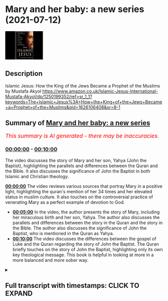 # Mary and her baby: a new series (2021-07-12)

![alt Mary and her baby: a new series](DPApumzcyf8.jpg "Mary and her baby: a new series")

## Description

Islamic Jesus: How the King of the Jews Became a Prophet of the Muslims by Mustafa Akyol https://www.amazon.co.uk/Islamic-Jesus-International-Mustafa-Akyol/dp/1250199352/ref=sr_1_1?keywords=The+Islamic+Jesus%3A+How+the+King+of+the+Jews+Became+a+Prophet+of+the+Muslims&qid=1626106408&sr=8-1

## Summary of [Mary and her baby: a new series](https://www.youtube.com/watch?v=DPApumzcyf8)


*<span style="color:red; font-size:125%">This summary is AI generated - there may be inaccuracies</span>. [](/)*

### [00:00:00](https://www.youtube.com/watch?v=DPApumzcyf8&t=0) - [00:10:00](https://www.youtube.com/watch?v=DPApumzcyf8&t=600)

The video discusses the story of Mary and her son, Yahya (John the Baptist), highlighting the parallels and differences between the Quran and the Bible. It also discusses the significance of John the Baptist in both Islamic and Christian theology.

**[00:00:00](https://www.youtube.com/watch?v=DPApumzcyf8&t=0)** The video reviews various sources that portray Mary in a positive light, highlighting the quran's mention of her 34 times and her elevated status in muslim culture. It also touches on the controversial practice of venerating Mary as a perfect example of devotion to God.
* **[00:05:00](https://www.youtube.com/watch?v=DPApumzcyf8&t=300)** In the video, the author presents the story of Mary, including her miraculous birth and her son, Yahya. The author also discusses the parallels and differences between the story in the Quran and the story in the Bible. The author also discusses the significance of John the Baptist, who is mentioned in the Quran as Yahya.
* **[00:10:00](https://www.youtube.com/watch?v=DPApumzcyf8&t=600)** The video discusses the differences between the gospel of Luke and the Quran regarding the story of John the Baptist. The Quran briefly touches on the story of John the Baptist, highlighting only its own key theological message. This book is helpful in looking at more in a more balanced and more sober way.

<details><summary><h2>Full transcript with timestamps: CLICK TO EXPAND</h2></summary>

[0:00:01](https://youtu.be/DPApumzcyf8?t=1) i thought it'd be interesting to  
[0:00:03](https://youtu.be/DPApumzcyf8?t=3) look at how mary the mother of jesus  
[0:00:06](https://youtu.be/DPApumzcyf8?t=6) is portrayed in the quran the new  
[0:00:09](https://youtu.be/DPApumzcyf8?t=9) testament  
[0:00:10](https://youtu.be/DPApumzcyf8?t=10) and the christian apocrypha look at me  
[0:00:13](https://youtu.be/DPApumzcyf8?t=13) looking at the relationship between them  
[0:00:15](https://youtu.be/DPApumzcyf8?t=15) and as a guide to this i want to refer  
[0:00:18](https://youtu.be/DPApumzcyf8?t=18) to the islamic jesus by  
[0:00:20](https://youtu.be/DPApumzcyf8?t=20) muslim who i once heard lecture at  
[0:00:23](https://youtu.be/DPApumzcyf8?t=23) sowes in london he's written this uh  
[0:00:26](https://youtu.be/DPApumzcyf8?t=26) fascinating book  
[0:00:28](https://youtu.be/DPApumzcyf8?t=28) he's particularly good at drawing on  
[0:00:30](https://youtu.be/DPApumzcyf8?t=30) obscure  
[0:00:31](https://youtu.be/DPApumzcyf8?t=31) historical texts to throw light on  
[0:00:34](https://youtu.be/DPApumzcyf8?t=34) passengers  
[0:00:35](https://youtu.be/DPApumzcyf8?t=35) uh in these different sources but  
[0:00:37](https://youtu.be/DPApumzcyf8?t=37) particularly um the quran he is a muslim  
[0:00:39](https://youtu.be/DPApumzcyf8?t=39) author himself the book's been  
[0:00:41](https://youtu.be/DPApumzcyf8?t=41) recommended by some quite  
[0:00:43](https://youtu.be/DPApumzcyf8?t=43) eminent scholars and he does draw on  
[0:00:47](https://youtu.be/DPApumzcyf8?t=47) some very solid recent scholarship and  
[0:00:49](https://youtu.be/DPApumzcyf8?t=49) he's particularly good in my view  
[0:00:51](https://youtu.be/DPApumzcyf8?t=51) on understanding early jewish  
[0:00:53](https://youtu.be/DPApumzcyf8?t=53) christianity as the  
[0:00:55](https://youtu.be/DPApumzcyf8?t=55) background and context for understanding  
[0:00:58](https://youtu.be/DPApumzcyf8?t=58) the crown  
[0:00:59](https://youtu.be/DPApumzcyf8?t=59) the kran's portrayal of jesus so  
[0:01:02](https://youtu.be/DPApumzcyf8?t=62) i want to do perhaps a series of videos  
[0:01:05](https://youtu.be/DPApumzcyf8?t=65) looking at various aspects of mary's  
[0:01:08](https://youtu.be/DPApumzcyf8?t=68) life  
[0:01:09](https://youtu.be/DPApumzcyf8?t=69) in those different sources and how those  
[0:01:11](https://youtu.be/DPApumzcyf8?t=71) sources interrelate to each other  
[0:01:14](https://youtu.be/DPApumzcyf8?t=74) um the first video i'm just going to be  
[0:01:16](https://youtu.be/DPApumzcyf8?t=76) looking um  
[0:01:18](https://youtu.be/DPApumzcyf8?t=78) at the koran's portrait  
[0:01:21](https://youtu.be/DPApumzcyf8?t=81) of the parents of mary and this chapter  
[0:01:25](https://youtu.be/DPApumzcyf8?t=85) is entitled  
[0:01:26](https://youtu.be/DPApumzcyf8?t=86) mary and her baby and it begins with a  
[0:01:30](https://youtu.be/DPApumzcyf8?t=90) quote from the quran  
[0:01:31](https://youtu.be/DPApumzcyf8?t=91) in english remember the one who guarded  
[0:01:34](https://youtu.be/DPApumzcyf8?t=94) her chastity  
[0:01:36](https://youtu.be/DPApumzcyf8?t=96) we breathed into her our spirit and made  
[0:01:39](https://youtu.be/DPApumzcyf8?t=99) her  
[0:01:40](https://youtu.be/DPApumzcyf8?t=100) and her son a sign for all people  
[0:01:44](https://youtu.be/DPApumzcyf8?t=104) that's the quran 21 31  
[0:01:47](https://youtu.be/DPApumzcyf8?t=107) and the chapter begins in the whole  
[0:01:50](https://youtu.be/DPApumzcyf8?t=110) quran  
[0:01:51](https://youtu.be/DPApumzcyf8?t=111) which has more than 6 000 verses there  
[0:01:54](https://youtu.be/DPApumzcyf8?t=114) is only one  
[0:01:55](https://youtu.be/DPApumzcyf8?t=115) woman mentioned by name there is even a  
[0:01:58](https://youtu.be/DPApumzcyf8?t=118) long chapter named  
[0:02:00](https://youtu.be/DPApumzcyf8?t=120) after her even more there is a longer  
[0:02:03](https://youtu.be/DPApumzcyf8?t=123) chapter named after her family  
[0:02:06](https://youtu.be/DPApumzcyf8?t=126) and yet that woman is not amina the  
[0:02:08](https://youtu.be/DPApumzcyf8?t=128) mother of the prophet muhammad  
[0:02:10](https://youtu.be/DPApumzcyf8?t=130) or khadija his first wife or fatima  
[0:02:14](https://youtu.be/DPApumzcyf8?t=134) his daughter as one could have expected  
[0:02:17](https://youtu.be/DPApumzcyf8?t=137) to see  
[0:02:18](https://youtu.be/DPApumzcyf8?t=138) she is rather mary the mother of jesus  
[0:02:23](https://youtu.be/DPApumzcyf8?t=143) mary is not just named repeatedly in the  
[0:02:26](https://youtu.be/DPApumzcyf8?t=146) muslim scripture  
[0:02:27](https://youtu.be/DPApumzcyf8?t=147) some 34 times compared to this  
[0:02:30](https://youtu.be/DPApumzcyf8?t=150) to 19 times in the new testament this is  
[0:02:33](https://youtu.be/DPApumzcyf8?t=153) very interesting  
[0:02:34](https://youtu.be/DPApumzcyf8?t=154) do christians realize that the quran  
[0:02:36](https://youtu.be/DPApumzcyf8?t=156) mentions mary  
[0:02:38](https://youtu.be/DPApumzcyf8?t=158) far more often than even the bible does  
[0:02:42](https://youtu.be/DPApumzcyf8?t=162) she is also in the quran exceptionally  
[0:02:45](https://youtu.be/DPApumzcyf8?t=165) praised  
[0:02:46](https://youtu.be/DPApumzcyf8?t=166) god has chosen you and purified you  
[0:02:49](https://youtu.be/DPApumzcyf8?t=169) angels  
[0:02:50](https://youtu.be/DPApumzcyf8?t=170) tell mary in the quran he has chosen you  
[0:02:53](https://youtu.be/DPApumzcyf8?t=173) over all other women  
[0:02:56](https://youtu.be/DPApumzcyf8?t=176) consequently mary has become respected  
[0:02:59](https://youtu.be/DPApumzcyf8?t=179) in all muslim cultures as her arabic  
[0:03:02](https://youtu.be/DPApumzcyf8?t=182) name  
[0:03:03](https://youtu.be/DPApumzcyf8?t=183) miriam has been given to countless baby  
[0:03:06](https://youtu.be/DPApumzcyf8?t=186) girls  
[0:03:07](https://youtu.be/DPApumzcyf8?t=187) there are shrines in her name in the  
[0:03:09](https://youtu.be/DPApumzcyf8?t=189) middle east which are visited  
[0:03:11](https://youtu.be/DPApumzcyf8?t=191) by not just christians but also muslims  
[0:03:15](https://youtu.be/DPApumzcyf8?t=195) among the sufis the mystics of islam  
[0:03:18](https://youtu.be/DPApumzcyf8?t=198) mary has enjoyed an even deeper  
[0:03:20](https://youtu.be/DPApumzcyf8?t=200) adoration  
[0:03:22](https://youtu.be/DPApumzcyf8?t=202) as a perfect example of devotion to god  
[0:03:26](https://youtu.be/DPApumzcyf8?t=206) that practice of course is quite  
[0:03:28](https://youtu.be/DPApumzcyf8?t=208) controversial in some questions  
[0:03:30](https://youtu.be/DPApumzcyf8?t=210) in the 20th century a group of sufis  
[0:03:33](https://youtu.be/DPApumzcyf8?t=213) even established an order named  
[0:03:36](https://youtu.be/DPApumzcyf8?t=216) meriyamiya  
[0:03:38](https://youtu.be/DPApumzcyf8?t=218) or the followers of mary whose members  
[0:03:41](https://youtu.be/DPApumzcyf8?t=221) include  
[0:03:42](https://youtu.be/DPApumzcyf8?t=222) some prominent american academics such  
[0:03:44](https://youtu.be/DPApumzcyf8?t=224) as the iranian born  
[0:03:46](https://youtu.be/DPApumzcyf8?t=226) philosopher syed hussein nasser  
[0:03:50](https://youtu.be/DPApumzcyf8?t=230) even mary as she appears in christian  
[0:03:53](https://youtu.be/DPApumzcyf8?t=233) texts  
[0:03:54](https://youtu.be/DPApumzcyf8?t=234) and contexts has received muslim  
[0:03:57](https://youtu.be/DPApumzcyf8?t=237) respect legend has it that when the  
[0:04:00](https://youtu.be/DPApumzcyf8?t=240) prophet muhammad smashed  
[0:04:02](https://youtu.be/DPApumzcyf8?t=242) the hundreds of idols in the kaaba in  
[0:04:05](https://youtu.be/DPApumzcyf8?t=245) the year  
[0:04:05](https://youtu.be/DPApumzcyf8?t=245) 630 toward the end of his life  
[0:04:09](https://youtu.be/DPApumzcyf8?t=249) he spared only the frescoes of jesus and  
[0:04:12](https://youtu.be/DPApumzcyf8?t=252) mary in 1187  
[0:04:16](https://youtu.be/DPApumzcyf8?t=256) when the muslim ruler salah hiding  
[0:04:18](https://youtu.be/DPApumzcyf8?t=258) re-conquered jerusalem  
[0:04:20](https://youtu.be/DPApumzcyf8?t=260) he destroyed the churches built in the  
[0:04:23](https://youtu.be/DPApumzcyf8?t=263) city by  
[0:04:24](https://youtu.be/DPApumzcyf8?t=264) crusaders i.e the invaders  
[0:04:27](https://youtu.be/DPApumzcyf8?t=267) not those built by the eastern  
[0:04:29](https://youtu.be/DPApumzcyf8?t=269) christians  
[0:04:30](https://youtu.be/DPApumzcyf8?t=270) with whom he had no problem these were  
[0:04:32](https://youtu.be/DPApumzcyf8?t=272) the original  
[0:04:33](https://youtu.be/DPApumzcyf8?t=273) christians of the area of course but he  
[0:04:36](https://youtu.be/DPApumzcyf8?t=276) still  
[0:04:36](https://youtu.be/DPApumzcyf8?t=276) spared a crusader relic the church of  
[0:04:40](https://youtu.be/DPApumzcyf8?t=280) saint anne which was believed to be the  
[0:04:43](https://youtu.be/DPApumzcyf8?t=283) childhood home of  
[0:04:44](https://youtu.be/DPApumzcyf8?t=284) mary and then he quotes the preservation  
[0:04:48](https://youtu.be/DPApumzcyf8?t=288) of this church  
[0:04:49](https://youtu.be/DPApumzcyf8?t=289) demonstrates the islamic devotion to  
[0:04:52](https://youtu.be/DPApumzcyf8?t=292) mary  
[0:04:53](https://youtu.be/DPApumzcyf8?t=293) a catholic source appreciatively notes  
[0:04:56](https://youtu.be/DPApumzcyf8?t=296) as the muslims great reverence for our  
[0:04:58](https://youtu.be/DPApumzcyf8?t=298) lady  
[0:04:59](https://youtu.be/DPApumzcyf8?t=299) precluded them from destroying her  
[0:05:02](https://youtu.be/DPApumzcyf8?t=302) birthplace  
[0:05:03](https://youtu.be/DPApumzcyf8?t=303) this is a catholic speaking of highly of  
[0:05:06](https://youtu.be/DPApumzcyf8?t=306) muslims  
[0:05:07](https://youtu.be/DPApumzcyf8?t=307) the quranic story of mary which is  
[0:05:10](https://youtu.be/DPApumzcyf8?t=310) impressively detailed for a scripture  
[0:05:13](https://youtu.be/DPApumzcyf8?t=313) whose main focus is elsewhere and of  
[0:05:15](https://youtu.be/DPApumzcyf8?t=315) course the quran is not about jesus and  
[0:05:17](https://youtu.be/DPApumzcyf8?t=317) mary it's about  
[0:05:18](https://youtu.be/DPApumzcyf8?t=318) other much more transcendent matters the  
[0:05:20](https://youtu.be/DPApumzcyf8?t=320) chronic story of mary is placed in two  
[0:05:23](https://youtu.be/DPApumzcyf8?t=323) separate chapters the chapter mary  
[0:05:26](https://youtu.be/DPApumzcyf8?t=326) which is accepted to be meccan in other  
[0:05:29](https://youtu.be/DPApumzcyf8?t=329) words it's revealed in mecca  
[0:05:31](https://youtu.be/DPApumzcyf8?t=331) and thus relatively earlier and the  
[0:05:34](https://youtu.be/DPApumzcyf8?t=334) chapter  
[0:05:34](https://youtu.be/DPApumzcyf8?t=334) family of imran which is accepted to be  
[0:05:38](https://youtu.be/DPApumzcyf8?t=338) a medinan so it's revealed in medina  
[0:05:40](https://youtu.be/DPApumzcyf8?t=340) perhaps  
[0:05:41](https://youtu.be/DPApumzcyf8?t=341) later on there are parallels between the  
[0:05:44](https://youtu.be/DPApumzcyf8?t=344) mary accounts in these two chapters  
[0:05:47](https://youtu.be/DPApumzcyf8?t=347) but also some differences moreover  
[0:05:50](https://youtu.be/DPApumzcyf8?t=350) there are both parallels and differences  
[0:05:53](https://youtu.be/DPApumzcyf8?t=353) between them  
[0:05:54](https://youtu.be/DPApumzcyf8?t=354) and the new testament and the christian  
[0:05:56](https://youtu.be/DPApumzcyf8?t=356) apocrypha  
[0:05:58](https://youtu.be/DPApumzcyf8?t=358) now the author of this book does go into  
[0:06:00](https://youtu.be/DPApumzcyf8?t=360) some detail of the  
[0:06:01](https://youtu.be/DPApumzcyf8?t=361) alleged sources that the quran uses  
[0:06:05](https://youtu.be/DPApumzcyf8?t=365) about the life of mary and her son  
[0:06:08](https://youtu.be/DPApumzcyf8?t=368) and uh in subsequent videos we'll look  
[0:06:10](https://youtu.be/DPApumzcyf8?t=370) at that in more detail  
[0:06:12](https://youtu.be/DPApumzcyf8?t=372) but i'm not going to anticipate that at  
[0:06:14](https://youtu.be/DPApumzcyf8?t=374) the moment  
[0:06:15](https://youtu.be/DPApumzcyf8?t=375) so he carries on let's begin with the  
[0:06:17](https://youtu.be/DPApumzcyf8?t=377) chapter mary  
[0:06:18](https://youtu.be/DPApumzcyf8?t=378) which begins which presents a storyline  
[0:06:21](https://youtu.be/DPApumzcyf8?t=381) that largely resembles the beginning  
[0:06:23](https://youtu.be/DPApumzcyf8?t=383) of the gospel of luke the plot begins  
[0:06:27](https://youtu.be/DPApumzcyf8?t=387) with  
[0:06:28](https://youtu.be/DPApumzcyf8?t=388) an account of your lord's grace towards  
[0:06:30](https://youtu.be/DPApumzcyf8?t=390) his servant  
[0:06:32](https://youtu.be/DPApumzcyf8?t=392) zechariah we meet him  
[0:06:35](https://youtu.be/DPApumzcyf8?t=395) whose name is zechariah in arabic  
[0:06:37](https://youtu.be/DPApumzcyf8?t=397) without  
[0:06:38](https://youtu.be/DPApumzcyf8?t=398) any introduction without any explanation  
[0:06:42](https://youtu.be/DPApumzcyf8?t=402) but we are still drawn into his story  
[0:06:44](https://youtu.be/DPApumzcyf8?t=404) when we learn about the secret prayer he  
[0:06:46](https://youtu.be/DPApumzcyf8?t=406) gave to god  
[0:06:48](https://youtu.be/DPApumzcyf8?t=408) quote from macron when he called to his  
[0:06:50](https://youtu.be/DPApumzcyf8?t=410) lord secretly  
[0:06:52](https://youtu.be/DPApumzcyf8?t=412) saying lord my bones have weakened and  
[0:06:55](https://youtu.be/DPApumzcyf8?t=415) my hair is  
[0:06:56](https://youtu.be/DPApumzcyf8?t=416) ashen gray but never lord have i  
[0:06:59](https://youtu.be/DPApumzcyf8?t=419) ever prayed to you in vain  
[0:07:02](https://youtu.be/DPApumzcyf8?t=422) i fear what my kinsmen will do when i am  
[0:07:05](https://youtu.be/DPApumzcyf8?t=425) gone  
[0:07:06](https://youtu.be/DPApumzcyf8?t=426) for my wife is barron so grant me a  
[0:07:09](https://youtu.be/DPApumzcyf8?t=429) successor  
[0:07:11](https://youtu.be/DPApumzcyf8?t=431) a gift from you to be my heir  
[0:07:14](https://youtu.be/DPApumzcyf8?t=434) and the heir of the family jacob  
[0:07:17](https://youtu.be/DPApumzcyf8?t=437) lord make me well pleased with you  
[0:07:22](https://youtu.be/DPApumzcyf8?t=442) in return to zechariah's surprise  
[0:07:25](https://youtu.be/DPApumzcyf8?t=445) god answers his prayers and heralds him  
[0:07:29](https://youtu.be/DPApumzcyf8?t=449) a blessed son the crown  
[0:07:32](https://youtu.be/DPApumzcyf8?t=452) says oh zechariah surely  
[0:07:35](https://youtu.be/DPApumzcyf8?t=455) we give you good news of a boy whose  
[0:07:38](https://youtu.be/DPApumzcyf8?t=458) name shall be yahya  
[0:07:40](https://youtu.be/DPApumzcyf8?t=460) that's y-a-h-y-a we have not made him  
[0:07:44](https://youtu.be/DPApumzcyf8?t=464) we have not made before anyone his equal  
[0:07:48](https://youtu.be/DPApumzcyf8?t=468) he said oh my lord when shall i have a  
[0:07:52](https://youtu.be/DPApumzcyf8?t=472) son  
[0:07:52](https://youtu.be/DPApumzcyf8?t=472) and my wife is barren and i myself have  
[0:07:56](https://youtu.be/DPApumzcyf8?t=476) reached indeed the extreme  
[0:07:58](https://youtu.be/DPApumzcyf8?t=478) degree of old age he said  
[0:08:02](https://youtu.be/DPApumzcyf8?t=482) so shall it be your lord says  
[0:08:05](https://youtu.be/DPApumzcyf8?t=485) it is easy for me and indeed i  
[0:08:08](https://youtu.be/DPApumzcyf8?t=488) created you before when you were nothing  
[0:08:12](https://youtu.be/DPApumzcyf8?t=492) end quote the son promised to zechariah  
[0:08:16](https://youtu.be/DPApumzcyf8?t=496) is john the baptist of course  
[0:08:18](https://youtu.be/DPApumzcyf8?t=498) who is named in the quran as yahya the  
[0:08:21](https://youtu.be/DPApumzcyf8?t=501) word  
[0:08:22](https://youtu.be/DPApumzcyf8?t=502) seems to be a derivative of the syriac  
[0:08:24](https://youtu.be/DPApumzcyf8?t=504) name  
[0:08:25](https://youtu.be/DPApumzcyf8?t=505) johanna johanna since zechariah  
[0:08:29](https://youtu.be/DPApumzcyf8?t=509) is still surprised by the news of this  
[0:08:31](https://youtu.be/DPApumzcyf8?t=511) baby boy  
[0:08:32](https://youtu.be/DPApumzcyf8?t=512) he asked god my lord give me  
[0:08:35](https://youtu.be/DPApumzcyf8?t=515) a sign god says your sign shall be  
[0:08:40](https://youtu.be/DPApumzcyf8?t=520) not to speak to people for three nights  
[0:08:42](https://youtu.be/DPApumzcyf8?t=522) despite the fact  
[0:08:44](https://youtu.be/DPApumzcyf8?t=524) that you are perfectly able to  
[0:08:47](https://youtu.be/DPApumzcyf8?t=527) notably the gospel of luke also notes  
[0:08:50](https://youtu.be/DPApumzcyf8?t=530) this detail reporting that zechariah was  
[0:08:53](https://youtu.be/DPApumzcyf8?t=533) told  
[0:08:54](https://youtu.be/DPApumzcyf8?t=534) thou shalt be silent and not able to  
[0:08:57](https://youtu.be/DPApumzcyf8?t=537) speak  
[0:08:58](https://youtu.be/DPApumzcyf8?t=538) but it's the quran which specifies the  
[0:09:01](https://youtu.be/DPApumzcyf8?t=541) period  
[0:09:01](https://youtu.be/DPApumzcyf8?t=541) as for three days  
[0:09:05](https://youtu.be/DPApumzcyf8?t=545) angels also call on zachariah telling  
[0:09:08](https://youtu.be/DPApumzcyf8?t=548) him that his baby boy  
[0:09:09](https://youtu.be/DPApumzcyf8?t=549) will be no ordinary son but will precede  
[0:09:13](https://youtu.be/DPApumzcyf8?t=553) someone even more extraordinary quote  
[0:09:17](https://youtu.be/DPApumzcyf8?t=557) god gives you news of john confirming  
[0:09:20](https://youtu.be/DPApumzcyf8?t=560) a word from god he will be noble  
[0:09:24](https://youtu.be/DPApumzcyf8?t=564) and chaste a prophet one of the  
[0:09:27](https://youtu.be/DPApumzcyf8?t=567) righteous  
[0:09:28](https://youtu.be/DPApumzcyf8?t=568) unquote the noteworthy term here  
[0:09:31](https://youtu.be/DPApumzcyf8?t=571) word from god is used for none other  
[0:09:35](https://youtu.be/DPApumzcyf8?t=575) than jesus  
[0:09:37](https://youtu.be/DPApumzcyf8?t=577) for john the quran also notes the  
[0:09:40](https://youtu.be/DPApumzcyf8?t=580) following  
[0:09:40](https://youtu.be/DPApumzcyf8?t=580) quote we said john hold on to the  
[0:09:44](https://youtu.be/DPApumzcyf8?t=584) scripture  
[0:09:45](https://youtu.be/DPApumzcyf8?t=585) firmly while he was still a boy we  
[0:09:48](https://youtu.be/DPApumzcyf8?t=588) granted him wisdom  
[0:09:50](https://youtu.be/DPApumzcyf8?t=590) tenderness from us and purity  
[0:09:53](https://youtu.be/DPApumzcyf8?t=593) he was devout kind to parents not  
[0:09:56](https://youtu.be/DPApumzcyf8?t=596) domineering or rebellious peace was  
[0:10:00](https://youtu.be/DPApumzcyf8?t=600) on him the day he was born the day he  
[0:10:03](https://youtu.be/DPApumzcyf8?t=603) died and it will be on him  
[0:10:05](https://youtu.be/DPApumzcyf8?t=605) the day he has raised to life again  
[0:10:09](https://youtu.be/DPApumzcyf8?t=609) end quote the scripture here  
[0:10:12](https://youtu.be/DPApumzcyf8?t=612) the emphasis here that john the baptist  
[0:10:15](https://youtu.be/DPApumzcyf8?t=615) held on to the scripture firmly fits  
[0:10:18](https://youtu.be/DPApumzcyf8?t=618) the doctrinal line of both jewish  
[0:10:21](https://youtu.be/DPApumzcyf8?t=621) christianity  
[0:10:22](https://youtu.be/DPApumzcyf8?t=622) and islam that there is a chain of  
[0:10:25](https://youtu.be/DPApumzcyf8?t=625) prophets whose primary mission  
[0:10:27](https://youtu.be/DPApumzcyf8?t=627) is to uphold the revealed word of god  
[0:10:32](https://youtu.be/DPApumzcyf8?t=632) meanwhile the quranic emphasis on john  
[0:10:35](https://youtu.be/DPApumzcyf8?t=635) being  
[0:10:35](https://youtu.be/DPApumzcyf8?t=635) chaste seems to resonate with the note  
[0:10:38](https://youtu.be/DPApumzcyf8?t=638) in the gospel of  
[0:10:39](https://youtu.be/DPApumzcyf8?t=639) luke that john drank no wine  
[0:10:42](https://youtu.be/DPApumzcyf8?t=642) nor strong drink  
[0:10:46](https://youtu.be/DPApumzcyf8?t=646) that is all that we learn from the quran  
[0:10:48](https://youtu.be/DPApumzcyf8?t=648) about john the baptist  
[0:10:50](https://youtu.be/DPApumzcyf8?t=650) actually he is not called the baptist as  
[0:10:52](https://youtu.be/DPApumzcyf8?t=652) the concept of baptism  
[0:10:54](https://youtu.be/DPApumzcyf8?t=654) never occurs in the quran  
[0:10:57](https://youtu.be/DPApumzcyf8?t=657) neither do we learn from the quran about  
[0:10:59](https://youtu.be/DPApumzcyf8?t=659) john's encounter with jesus  
[0:11:01](https://youtu.be/DPApumzcyf8?t=661) or his execution by herod  
[0:11:04](https://youtu.be/DPApumzcyf8?t=664) as is the case with most old testament  
[0:11:07](https://youtu.be/DPApumzcyf8?t=667) figures  
[0:11:08](https://youtu.be/DPApumzcyf8?t=668) such as elijah and job the quran  
[0:11:11](https://youtu.be/DPApumzcyf8?t=671) briefly touches on the story of john the  
[0:11:13](https://youtu.be/DPApumzcyf8?t=673) baptist  
[0:11:14](https://youtu.be/DPApumzcyf8?t=674) and highlights only its own key  
[0:11:17](https://youtu.be/DPApumzcyf8?t=677) theological  
[0:11:18](https://youtu.be/DPApumzcyf8?t=678) message there has been a chain of  
[0:11:21](https://youtu.be/DPApumzcyf8?t=681) prophets  
[0:11:22](https://youtu.be/DPApumzcyf8?t=682) from time immemorial who all proclaimed  
[0:11:26](https://youtu.be/DPApumzcyf8?t=686) the same monotheistic message  
[0:11:30](https://youtu.be/DPApumzcyf8?t=690) now i'm going to end the video here the  
[0:11:33](https://youtu.be/DPApumzcyf8?t=693) next one  
[0:11:34](https://youtu.be/DPApumzcyf8?t=694) will be discussing mary's pre-gospel  
[0:11:38](https://youtu.be/DPApumzcyf8?t=698) so this is now looking at the christian  
[0:11:41](https://youtu.be/DPApumzcyf8?t=701) apocrypha  
[0:11:42](https://youtu.be/DPApumzcyf8?t=702) in some detail the proto-evangelium as  
[0:11:45](https://youtu.be/DPApumzcyf8?t=705) it's known  
[0:11:45](https://youtu.be/DPApumzcyf8?t=705) and that and what light that throws on  
[0:11:48](https://youtu.be/DPApumzcyf8?t=708) the quran  
[0:11:49](https://youtu.be/DPApumzcyf8?t=709) new testament and islam so i hope  
[0:11:52](https://youtu.be/DPApumzcyf8?t=712) i find this particularly interesting um  
[0:11:55](https://youtu.be/DPApumzcyf8?t=715) because it throws so much light on the  
[0:11:56](https://youtu.be/DPApumzcyf8?t=716) three different religions and how  
[0:11:58](https://youtu.be/DPApumzcyf8?t=718) the different scriptures and sources and  
[0:12:00](https://youtu.be/DPApumzcyf8?t=720) texts relate to each other  
[0:12:02](https://youtu.be/DPApumzcyf8?t=722) and uh much polemical um work has been  
[0:12:06](https://youtu.be/DPApumzcyf8?t=726) done against islam because of these  
[0:12:07](https://youtu.be/DPApumzcyf8?t=727) issues  
[0:12:08](https://youtu.be/DPApumzcyf8?t=728) so this book is helpful i think in in  
[0:12:11](https://youtu.be/DPApumzcyf8?t=731) perhaps looking at more  
[0:12:12](https://youtu.be/DPApumzcyf8?t=732) in a more balanced and more sober way  
[0:12:14](https://youtu.be/DPApumzcyf8?t=734) anyway  
[0:12:15](https://youtu.be/DPApumzcyf8?t=735) till next time  

</details>
